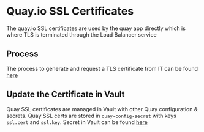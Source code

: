 # Quay.io SSL Certificates

The quay.io SSL certificates are used by the quay app directly which is where TLS is terminated through the Load Balancer service

## Process

The process to generate and request a TLS certificate from IT can be found [here](https://gitlab.cee.redhat.com/service/app-interface/-/blob/master/docs/app-sre/sop/digicert-tls-certificates.md)

## Update the Certificate in Vault

Quay SSL certificates are managed in Vault with other Quay configuration & secrets. Quay SSL certs are stored in `quay-config-secret` with keys `ssl.cert` and `ssl.key`. Secret in Vault can be found [here](quayio.md#updating-secret-in-vault)
